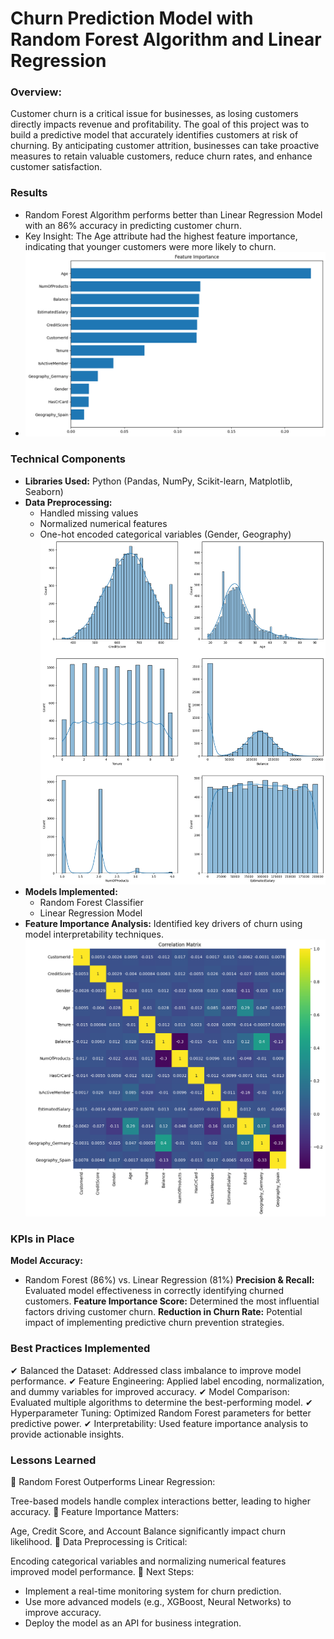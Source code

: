 # Churn Prediction Model with Random Forest Algorithm and Linear Regression

### Overview:
Customer churn is a critical issue for businesses, as losing customers directly impacts revenue and profitability. The goal of this project was to build a predictive model that accurately identifies customers at risk of churning. By anticipating customer attrition, businesses can take proactive measures to retain valuable customers, reduce churn rates, and enhance customer satisfaction.

### Results
- Random Forest Algorithm performs better than Linear Regression Model with an 86% accuracy in predicting customer churn.
- Key Insight: The Age attribute had the highest feature importance, indicating that younger customers were more likely to churn.
- ![](img/feature_importance.png)


### Technical Components
 - **Libraries Used:** Python (Pandas, NumPy, Scikit-learn, Matplotlib, Seaborn)
 - **Data Preprocessing:**
    - Handled missing values
    - Normalized numerical features
    - One-hot encoded categorical variables (Gender, Geography)
  ![](img/output.png)
- **Models Implemented:**
    - Random Forest Classifier
    - Linear Regression Model
- **Feature Importance Analysis:** Identified key drivers of churn using model interpretability techniques.
![](img/correlation.png)

### KPIs in Place
**Model Accuracy:**
- Random Forest (86%) vs. Linear Regression (81%)
**Precision & Recall:** Evaluated model effectiveness in correctly identifying churned customers.
**Feature Importance Score:** Determined the most influential factors driving customer churn.
**Reduction in Churn Rate:** Potential impact of implementing predictive churn prevention strategies.



### Best Practices Implemented
✔ Balanced the Dataset: Addressed class imbalance to improve model performance.
✔ Feature Engineering: Applied label encoding, normalization, and dummy variables for improved accuracy.
✔ Model Comparison: Evaluated multiple algorithms to determine the best-performing model.
✔ Hyperparameter Tuning: Optimized Random Forest parameters for better predictive power.
✔ Interpretability: Used feature importance analysis to provide actionable insights.

### Lessons Learned
📌 Random Forest Outperforms Linear Regression:

Tree-based models handle complex interactions better, leading to higher accuracy.
📌 Feature Importance Matters:

Age, Credit Score, and Account Balance significantly impact churn likelihood.
📌 Data Preprocessing is Critical:

Encoding categorical variables and normalizing numerical features improved model performance.
📌 Next Steps:
- Implement a real-time monitoring system for churn prediction.
- Use more advanced models (e.g., XGBoost, Neural Networks) to improve accuracy.
- Deploy the model as an API for business integration.

